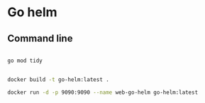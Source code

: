 # Go helm

## Command line

```bash 

go mod tidy

```


```bash

docker build -t go-helm:latest .

docker run -d -p 9090:9090 --name web-go-helm go-helm:latest
```